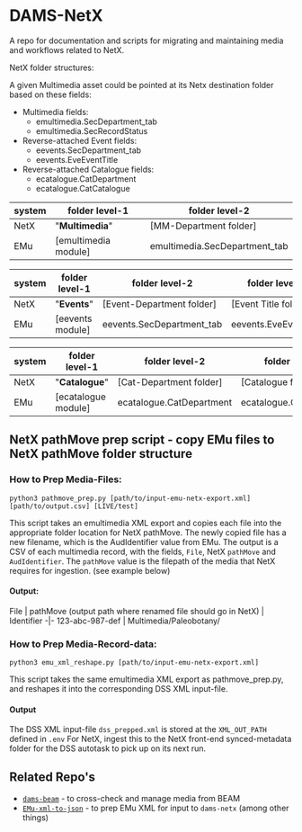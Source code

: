 # DAMS-NetX

A repo for documentation and scripts for migrating and maintaining media and workflows related to NetX.

NetX folder structures:

A given Multimedia asset could be pointed at its Netx destination folder based on these fields:
- Multimedia fields:
  - emultimedia.SecDepartment_tab
  - emultimedia.SecRecordStatus
- Reverse-attached Event fields:
  - eevents.SecDepartment_tab
  - eevents.EveEventTitle
- Reverse-attached Catalogue fields:
  - ecatalogue.CatDepartment
  - ecatalogue.CatCatalogue

system | folder level-1 | folder level-2
-|-|-
NetX |  "**Multimedia**" | [MM-Department folder]
EMu | [emultimedia module] | emultimedia.SecDepartment_tab 

system | folder level-1 | folder level-2 | folder level-3
-|-|-|-
NetX | "**Events**" | [Event-Department folder] | [Event Title folder]
EMu | [eevents module] | eevents.SecDepartment_tab | eevents.EveEventTitle

system | folder level-1 | folder level-2 | folder level-3
-|-|-|-
NetX | "**Catalogue**" | [Cat-Department folder] | [Catalogue folder]
EMu | [ecatalogue module] | ecatalogue.CatDepartment | ecatalogue.CatCatalogue

## NetX pathMove prep script - copy EMu files to NetX pathMove folder structure

### How to Prep Media-Files:
`python3 pathmove_prep.py [path/to/input-emu-netx-export.xml] [path/to/output.csv] [LIVE/test]`

This script takes an emultimedia XML export and copies each file into the appropriate
folder location for NetX pathMove. The newly copied file has a new filename, which
is the AudIdentifier value from EMu. The output is a CSV of each multimedia record, with
the fields, `File`, NetX `pathMove` and `AudIdentifier`. The `pathMove` value 
is the filepath of the media that NetX requires for ingestion. (see example below)

#### Output:

File | pathMove (output path where renamed file should go in NetX) | Identifier
-|-
123-abc-987-def | Multimedia/Paleobotany/


### How to Prep Media-Record-data:
`python3 emu_xml_reshape.py [path/to/input-emu-netx-export.xml]`

This script takes the same emultimedia XML export as pathmove_prep.py, and reshapes it into 
the corresponding DSS XML input-file.

#### Output
The DSS XML input-file `dss_prepped.xml` is stored at the `XML_OUT_PATH` defined in `.env`
For NetX, ingest this to the NetX front-end synced-metadata folder for the DSS autotask to pick up on its next run.



## Related Repo's

- [`dams-beam`](https://github.com/fieldmuseum/dams-beam) - to cross-check and manage media from BEAM
- [`EMu-xml-to-json`](https://github.com/fieldmuseum/EMu-xml-to-json) - to prep EMu XML for input to `dams-netx` (among other things)